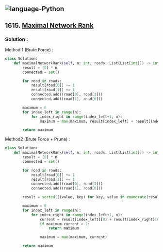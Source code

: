 ![language-Python](https://img.shields.io/badge/Python-ffd43b?style=for-the-badge&logo=PYTHON)
---

## 1615. [Maximal Network Rank](https://leetcode.com/problems/maximal-network-rank)

### Solution :

Method 1 (Brute Force) :
```python
class Solution:
    def maximalNetworkRank(self, n: int, roads: List[List[int]]) -> int:
        result = [0] * n
        connected = set()

        for road in roads:
            result[road[0]] += 1
            result[road[1]] += 1
            connected.add((road[0], road[1]))
            connected.add((road[1], road[0]))

        maximum = 0
        for index_left in range(n):
            for index_right in range(index_left+1, n):
                maximum = max(maximum, result[index_left] + result[index_right] + (-1 if (index_left, index_right) in connected else 0))

        return maximum
```

Method2 (Brute Force + Prune) :
```python
class Solution:
    def maximalNetworkRank(self, n: int, roads: List[List[int]]) -> int:
        result = [0] * n
        connected = set()

        for road in roads:
            result[road[0]] += 1
            result[road[1]] += 1
            connected.add((road[0], road[1]))
            connected.add((road[1], road[0]))

        result = sorted([(value, key) for key, value in enumerate(result)], reverse=True)

        maximum = 0
        for index_left in range(n):
            for index_right in range(index_left+1, n):
                current = result[index_left][0] + result[index_right][0] + (-1 if (result[index_left][1], result[index_right][1]) in connected else 0)
                if maximum-current > 2:
                    return maximum

                maximum = max(maximum, current)

        return maximum
```

